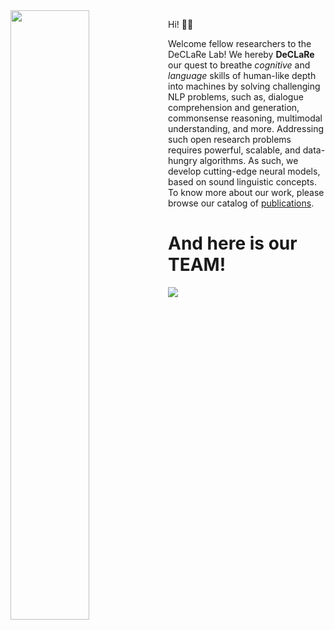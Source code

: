 <img style="float: left;" src="https://declare-lab.net/assets/images/logos/square-dark.png" width="50%" height="50%">

Hi! :wave::wave:

Welcome fellow researchers to the DeCLaRe Lab! We hereby **DeCLaRe** our quest to breathe _cognitive_ and _language_ skills of human-like depth into machines by solving challenging NLP problems, such as, dialogue comprehension and generation, commonsense reasoning, multimodal understanding, and more. Addressing such open research problems requires powerful, scalable, and data-hungry algorithms. As such, we develop cutting-edge neural models, based on sound linguistic concepts. To know more about our work, please browse our catalog of [publications](https://declare-lab.net/publications/).

<h1> And here is our TEAM! </h1>

<img style="float: center;" src="https://declare-lab.net/assets/images/resources/lab.jpg">
